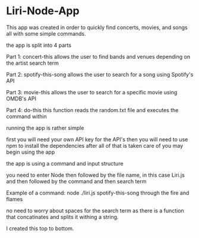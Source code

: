 # Liri-Node-App

This app was created in order to quickly find concerts, movies, and songs all with some simple commands.

the app is split into 4 parts

Part 1:
  concert-this
    allows the user to find bands and venues depending on the artist search term
    
Part 2:
  spotify-this-song
    allows the user to search for a song using Spotify's API
    
Part 3:
  movie-this
    allows the user to search for a specific movie using OMDB's API
    
Part 4:
  do-this
    this function reads the random.txt file and executes the command within
    
running the app is rather simple

first you will need your own API key for the API's
then you will need to use npm to install the dependencies
after all of that is taken care of you may begin using the app

the app is using a command and input structure

you need to enter Node then followed by the file name, in this case Liri.js and then followed by the command and then search term

Example of a command:
node ./liri.js spotify-this-song through the fire and flames

no need to worry about spaces for the search term as there is a function that concatinates and splits it withing a string.

I created this top to bottom.
